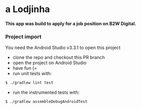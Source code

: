 # a Lodjinha

#### This app was build to apply for a job position on B2W Digital.
### Project import

You need the Android Studio v3.3.1 to open this project
  - clone the repo and checkout this PR branch
  - open the project on Android Studio
  - have fun (=
  - run unit tests with:
  ```sh
  $ ./gradlew lint test
  ```
  - run the instrumented tests with:  
  ```sh
  $ ./gradlew assembleDebugAndroidTest
  ```
